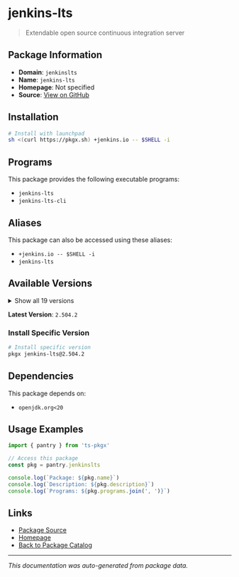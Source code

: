 # jenkins-lts

> Extendable open source continuous integration server

## Package Information

- **Domain**: `jenkinslts`
- **Name**: `jenkins-lts`
- **Homepage**: Not specified
- **Source**: [View on GitHub](https://github.com/pkgxdev/pantry/tree/main/projects/jenkins.io/package.yml)

## Installation

```bash
# Install with launchpad
sh <(curl https://pkgx.sh) +jenkins.io -- $SHELL -i
```

## Programs

This package provides the following executable programs:

- `jenkins-lts`
- `jenkins-lts-cli`

## Aliases

This package can also be accessed using these aliases:

- `+jenkins.io -- $SHELL -i`
- `jenkins-lts`

## Available Versions

<details>
<summary>Show all 19 versions</summary>

- `2.504.2`, `2.504.1`, `2.492.3`, `2.492.2`, `2.492.1`
- `2.479.3`, `2.479.2`, `2.479.1`, `2.462.3`, `2.462.2`
- `2.462.1`, `2.452.3`, `2.452.2`, `2.452.1`, `2.440.3`
- `2.440.2`, `2.440.1`, `2.426.3`, `2.426.2`

</details>

**Latest Version**: `2.504.2`

### Install Specific Version

```bash
# Install specific version
pkgx jenkins-lts@2.504.2
```

## Dependencies

This package depends on:

- `openjdk.org<20`

## Usage Examples

```typescript
import { pantry } from 'ts-pkgx'

// Access this package
const pkg = pantry.jenkinslts

console.log(`Package: ${pkg.name}`)
console.log(`Description: ${pkg.description}`)
console.log(`Programs: ${pkg.programs.join(', ')}`)
```

## Links

- [Package Source](https://github.com/pkgxdev/pantry/tree/main/projects/jenkins.io/package.yml)
- [Homepage](#)
- [Back to Package Catalog](../package-catalog.md)

---

*This documentation was auto-generated from package data.*
